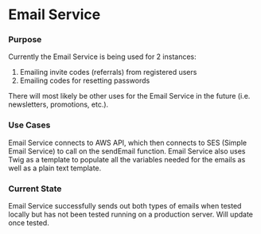 Email Service
===================

### Purpose
Currently the Email Service is being used for 2 instances:

1. Emailing invite codes (referrals) from registered users
2. Emailing codes for resetting passwords

There will most likely be other uses for the Email Service in the future (i.e. newsletters, promotions, etc.).

### Use Cases

Email Service connects to AWS API, which then connects to SES (Simple Email Service) to call on the sendEmail function. Email Service also uses Twig as a template to populate all the variables needed for the emails as well as a plain text template.

### Current State

Email Service successfully sends out both types of emails when tested locally but has not been tested running on a production server. Will update once tested.
